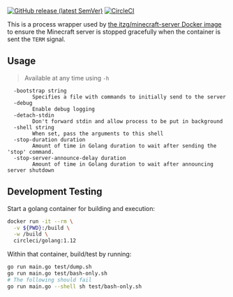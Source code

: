 [![GitHub release (latest SemVer)](https://img.shields.io/github/v/release/itzg/mc-server-runner)](https://github.com/itzg/mc-server-runner/releases/latest)
[![CircleCI](https://img.shields.io/circleci/build/github/itzg/mc-server-runner)](https://app.circleci.com/pipelines/github/itzg/mc-server-runner/)


This is a process wrapper used by 
[the itzg/minecraft-server Docker image](https://hub.docker.com/r/itzg/minecraft-server/)
to ensure the Minecraft server is stopped gracefully when the container is sent the `TERM` signal.

## Usage

> Available at any time using `-h`

```
  -bootstrap string
        Specifies a file with commands to initially send to the server
  -debug
        Enable debug logging
  -detach-stdin
        Don't forward stdin and allow process to be put in background
  -shell string
        When set, pass the arguments to this shell
  -stop-duration duration
        Amount of time in Golang duration to wait after sending the 'stop' command.
  -stop-server-announce-delay duration
        Amount of time in Golang duration to wait after announcing server shutdown
```

## Development Testing

Start a golang container for building and execution:

```bash
docker run -it --rm \
  -v ${PWD}:/build \
  -w /build \
  circleci/golang:1.12
```

Within that container, build/test by running:

```bash
go run main.go test/dump.sh
go run main.go test/bash-only.sh
# The following should fail
go run main.go --shell sh test/bash-only.sh
```